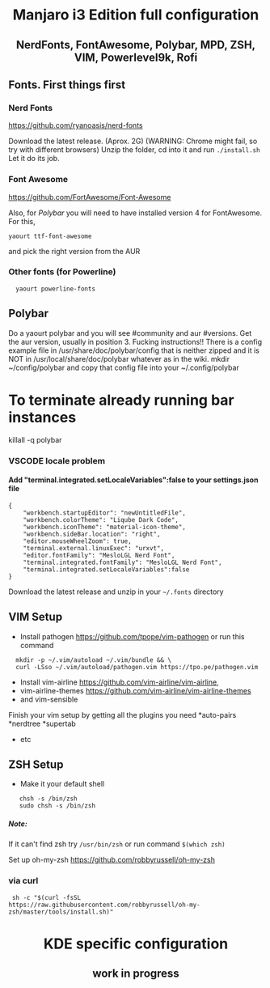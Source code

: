 <div align="center">
  
  # Manjaro i3 Edition full configuration
  ##  NerdFonts, FontAwesome, Polybar, MPD, ZSH, VIM, Powerlevel9k, Rofi
  
</div>

## Fonts. First things first
### Nerd Fonts

https://github.com/ryanoasis/nerd-fonts

Download the latest release. (Aprox. 2G)
(WARNING: Chrome might fail, so try with different browsers)
Unzip the folder, cd into it and run `./install.sh`
Let it do its job.

### Font Awesome

https://github.com/FortAwesome/Font-Awesome

Also, for *Polybar* you will need to have installed version 4 for FontAwesome.
For this,

`yaourt ttf-font-awesome`

and pick the right version from the AUR


### Other fonts (for Powerline)
```
  yaourt powerline-fonts
```

## Polybar

Do a yaourt polybar and you will see #community and aur #versions. Get the aur version, usually in position 3.
Fucking instructions!!
There is a config example file in /usr/share/doc/polybar/config that is neither zipped and it is NOT in /usr/local/share/doc/polybar whatever as in the wiki.
mkdir ~/config/polybar and copy that config file into your ~/.config/polybar

# To terminate already running bar instances
killall -q polybar

### VSCODE locale problem
#### Add "terminal.integrated.setLocaleVariables":false to your settings.json file
```
{
    "workbench.startupEditor": "newUntitledFile",
    "workbench.colorTheme": "Liqube Dark Code",
    "workbench.iconTheme": "material-icon-theme",
    "workbench.sideBar.location": "right",
    "editor.mouseWheelZoom": true,
    "terminal.external.linuxExec": "urxvt",
    "editor.fontFamily": "MesloLGL Nerd Font",
    "terminal.integrated.fontFamily": "MesloLGL Nerd Font",
    "terminal.integrated.setLocaleVariables":false
}
```



Download the latest release and unzip in your `~/.fonts` directory


## VIM Setup
* Install pathogen
https://github.com/tpope/vim-pathogen
or run this command
```
  mkdir -p ~/.vim/autoload ~/.vim/bundle && \
  curl -LSso ~/.vim/autoload/pathogen.vim https://tpo.pe/pathogen.vim
```
* Install vim-airline https://github.com/vim-airline/vim-airline, 
* vim-airline-themes https://github.com/vim-airline/vim-airline-themes
* and vim-sensible

Finish your vim setup by getting all the plugins you need
*auto-pairs
*nerdtree
*supertab
* etc



## ZSH Setup
* Make it your default shell
```
   chsh -s /bin/zsh
   sudo chsh -s /bin/zsh
   ```
##### Note:
If it can't find zsh try `/usr/bin/zsh`
or run command `$(which zsh)`

Set up oh-my-zsh https://github.com/robbyrussell/oh-my-zsh
### via curl
` sh -c "$(curl -fsSL https://raw.githubusercontent.com/robbyrussell/oh-my-zsh/master/tools/install.sh)"`



<div align="center">
  
  # KDE specific configuration
  ##  work in progress
  
</div>
